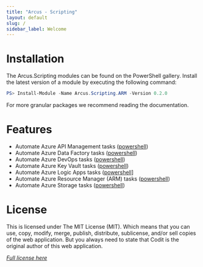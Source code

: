 ```yaml
---
title: "Arcus - Scripting"
layout: default
slug: /
sidebar_label: Welcome
---
```


# Installation

The Arcus.Scripting modules can be found on the PowerShell gallery.
Install the latest version of a module by executing the following command:

```powershell
PS> Install-Module -Name Arcus.Scripting.ARM -Version 0.2.0
```

For more granular packages we recommend reading the documentation.

# Features

* Automate Azure API Management tasks ([powershell](./02-Features/powershell/azure-api-management.md))
* Automate Azure Data Factory tasks ([powershell](./02-Features/powershell/azure-data-factory.md))
* Automate Azure DevOps tasks ([powershell](./02-Features/powershell/azure-devops.md))
* Automate Azure Key Vault tasks ([powershell](./02-Features/powershell/azure-key-vault.md))
* Automate Azure Logic Apps tasks ([powershell](./02-Features/powershell/azure-logic-apps.md)]
* Automate Azure Resource Manager (ARM) tasks ([powershell](./02-Features/powershell/arm.md))
* Automate Azure Storage tasks ([powershell](./02-Features/powershell/azure-storage.md))

# License
This is licensed under The MIT License (MIT). Which means that you can use, copy, modify, merge, publish, distribute, sublicense, and/or sell copies of the web application. But you always need to state that Codit is the original author of this web application.

*[Full license here](https://github.com/arcus-azure/arcus.scripting/blob/master/LICENSE)*
